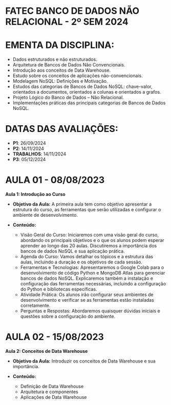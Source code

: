 # FATEC BANCO DE DADOS NÃO RELACIONAL - 2º SEM 2024

# EMENTA DA DISCIPLINA:

- Dados estruturados e não estruturados.
- Arquitetura de Bancos de Dados Não Convencionais.
- Introdução aos conceitos de Data Warehouse.
- Estudo sobre os conceitos de aplicações não-convencionais.
- Modelagem NoSQL: Definições e Motivação.
- Estudos das categorias de Bancos de Dados NoSQL: chave-valor, orientados a documentos, orientados a colunas e orientados a grafos.
- Projeto Lógico do Banco de Dados – Não Relacional.
- Implementações práticas das principais categorias de Bancos de Dados NoSQL.


# DATAS DAS AVALIAÇÕES:
- **P1**: 26/09/2024
- **P2**: 14/11/2024
- **TRABALHOS**: 14/11/2024
- **P3**: 05/12/2024

# AULA 01 - 08/08/2023

**Aula 1: Introdução ao Curso**
- **Objetivo da Aula:**
A primeira aula tem como objetivo apresentar a estrutura do curso, as ferramentas que serão utilizadas e configurar o ambiente de desenvolvimento.

- **Conteúdo:**
  - Visão Geral do Curso: Iniciaremos com uma visão geral do curso, abordando os principais objetivos e o que os alunos podem esperar aprender ao longo das 20 aulas. Discutiremos a importância dos bancos de dados NoSQL e sua aplicação prática.
  - Agenda do Curso: Vamos detalhar os tópicos e a estrutura das aulas, incluindo a duração e os objetivos de cada sessão.
  - Ferramentas e Tecnologias: Apresentaremos o Google Colab para o desenvolvimento de código Python e MongoDB Atlas para gerenciar bancos de dados NoSQL. Explicaremos também a instalação e configuração das ferramentas necessárias, incluindo a configuração do Python e bibliotecas específicas.
  - Atividade Prática: Os alunos irão configurar seus ambientes de desenvolvimento e verificar se as ferramentas estão instaladas corretamente.
  - Perguntas e Respostas: Abordaremos quaisquer dúvidas iniciais e questões sobre a configuração do ambiente.


# AULA 02 - 15/08/2023

**Aula 2: Conceitos de Data Warehouse**
- **Objetivo da Aula:**
Introduzir os conceitos de Data Warehouse e sua importância.

- **Conteúdo:**
  - Definição de Data Warehouse
  - Arquitetura e componentes
  - Aplicações de Data Warehouse
